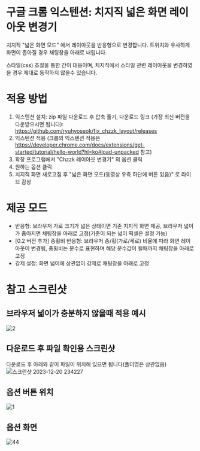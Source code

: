 # 구글 크롬 익스텐션: 치지직 넓은 화면 레이아웃 변경기
치지직 "넓은 화면 모드" 에서 레이아웃을 반응형으로 변경합니다. 트위치와 유사하게 화면이 좁아질 경우 채팅창을 아래로 내립니다. 

스타일(css) 조절을 통한 간이 대응이며, 치지직에서 스타일 관련 레이아웃을 변경하였을 경우 제대로 동작하지 않을수 있습니다.

# 적용 방법
1. 익스텐션 설치: zip 파일 다운로드 후 압축 풀기, 다운로드 링크 (가장 최신 버전을 다운받으시면 됩니다): https://github.com/ryuhyoseok/fix_chzzk_layout/releases
2. 익스텐션 적용 (크롬의 익스텐션 적용은 https://developer.chrome.com/docs/extensions/get-started/tutorial/hello-world?hl=ko#load-unpacked 참고)
3. 확장 프로그램에서 "Chzzk 레이아웃 변경기" 의 옵션 클릭
4. 원하는 옵션 클릭
5. 치지직 화면 새로고침 후 "넓은 화면 모드(동영상 우측 하단에 버튼 있음)" 로 라이브 감상

# 제공 모드
- 반응형: 브라우저 가로 크기가 넓은 상태이면 기존 치지직 화면 제공, 브라우저 넓이가 좁아지면 채팅창을 아래로 고정(기준이 되는 넓이 픽셀은 설정 가능)
- [0.2 버전 추가] 종횡비 반응형: 브라우저 종/횡(가로/세로) 비율에 따라 화면 레이아웃이 변경됨, 종횡비는 분수로 표현하며 해당 분수값이 될때까지 채팅창을 아래로 고정
- 강제 설정: 화면 넓이에 상관없이 강제로 채팅창을 아래로 고정
 

# 참고 스크린샷

## 브라우저 넓이가 충분하지 않을때 적용 예시
![2](https://github.com/ryuhyoseok/fix_chzzk_layout/assets/2416795/d775d441-9e69-4f0e-a572-87a74f24f7d4)

## 다운로드 후 파일 확인용 스크린샷
다운로드 후 아래와 같이 파일이 위치해 있으면 됩니다(폴더명은 상관없음)
![스크린샷 2023-12-20 234227](https://github.com/ryuhyoseok/fix_chzzk_layout/assets/2416795/14ba0ca5-0de2-481a-afc1-560c286420ca)


## 옵션 버튼 위치
![1](https://github.com/ryuhyoseok/fix_chzzk_layout/assets/2416795/560014d1-0efe-47d1-89b6-9ef5203d693d)

## 옵션 화면
![44](https://github.com/ryuhyoseok/fix_chzzk_layout/assets/2416795/27571744-f8f9-47cf-9337-67d2b5be2afd)

